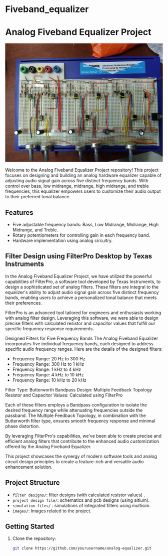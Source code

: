 # Fiveband_equalizer

# Analog Fiveband Equalizer Project

![Equalizer](images/equalizer_image.png)

Welcome to the Analog Fiveband Equalizer Project repository! This project focuses on designing and building an analog hardware equalizer capable of adjusting audio signal gain across five distinct frequency bands. With control over bass, low midrange, midrange, high midrange, and treble frequencies, this equalizer empowers users to customize their audio output to their preferred tonal balance.

## Features

- Five adjustable frequency bands: Bass, Low Midrange, Midrange, High Midrange, and Treble.
- Rotary potentiometers for controlling gain in each frequency band.
- Hardware implementation using analog circuitry.

## Filter Design using FilterPro Desktop by Texas Instruments
In the Analog Fiveband Equalizer Project, we have utilized the powerful capabilities of FilterPro, a software tool developed by Texas Instruments, to design a sophisticated set of analog filters. These filters are integral to the equalizer's ability to adjust audio signal gain across five distinct frequency bands, enabling users to achieve a personalized tonal balance that meets their preferences.

FilterPro is an advanced tool tailored for engineers and enthusiasts working with analog filter design. Leveraging this software, we were able to design precise filters with calculated resistor and capacitor values that fulfill our specific frequency response requirements.

Designed Filters for Five Frequency Bands
The Analog Fiveband Equalizer incorporates five individual frequency bands, each designed to address specific audio frequency ranges. Here are the details of the designed filters:

+ Frequency Range: 20 Hz to 300 Hz
+ Frequency Range: 300 Hz to 1 kHz
+ Frequency Range: 1 kHz to 4 kHz
+ Frequency Range: 4 kHz to 10 kHz
+ Frequency Range: 10 kHz to 20 kHz

Filter Type: Butterworth Bandpass
Design: Multiple Feedback Topology
Resistor and Capacitor Values: Calculated using FilterPro

Each of these filters employs a Bandpass configuration to isolate the desired frequency range while attenuating frequencies outside the passband. The Multiple Feedback Topology, in combination with the Butterworth filter type, ensures smooth frequency response and minimal phase distortion.

By leveraging FilterPro's capabilities, we've been able to create precise and efficient analog filters that contribute to the enhanced audio customization offered by the Analog Fiveband Equalizer.

This project showcases the synergy of modern software tools and analog circuit design principles to create a feature-rich and versatile audio enhancement solution.

## Project Structure

- `filter designs/`: filter designs (with calculated resistor values) .
- `project design file/`: schematics and pcb designs (using altium).
- `simulation files/` : simulations of integrated filters using multisim.
- `images/`: Images related to the project.

## Getting Started

1. Clone the repository:

   ```sh
   git clone https://github.com/yourusername/analog-equalizer.git
